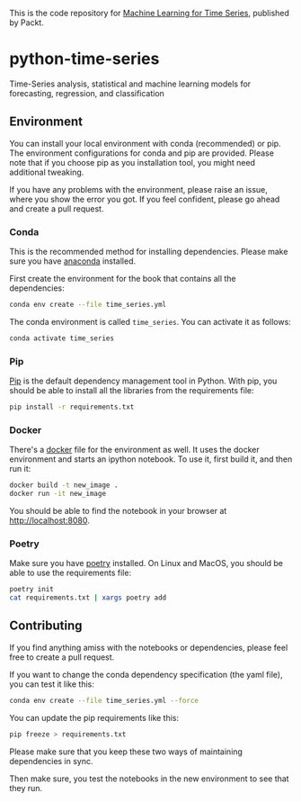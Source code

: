 This is the code repository for <a href ="https://amzn.to/4iiFWWa">Machine Learning for Time Series</a>, published by Packt.</p>


# python-time-series
Time-Series analysis, statistical and machine learning models for forecasting, regression, and classification


## Environment
You can install your local environment with conda (recommended) or pip. The environment configurations for conda and pip are provided. Please note that if you choose pip as you installation tool, you might need additional tweaking.

If you have any problems with the environment, please raise an issue, where you show the error you got. If you feel confident, please go ahead and create a pull request.

### Conda
This is the recommended method for installing dependencies. Please make sure you have [anaconda](https://www.anaconda.com/download) installed.

First create the environment for the book that contains all the dependencies:
```bash
conda env create --file time_series.yml
```

The conda environment is called `time_series`. You can activate it as follows:
```bash
conda activate time_series
```

### Pip
[Pip](https://pypi.org/project/pip/) is the default dependency management tool in Python. With pip, you should be able to install all the libraries from the requirements file:

```bash
pip install -r requirements.txt
```

### Docker
There's a [docker](https://www.docker.com/) file for the environment as well. It uses the docker environment and starts an ipython notebook. To use it, first build it, and then run it:

```bash
docker build -t new_image .
docker run -it new_image
```

You should be able to find the notebook in your browser at [http://localhost:8080](http://localhost:8080).

### Poetry

Make sure you have [poetry](https://python-poetry.org/) installed. On Linux and MacOS, you should be able to use the requirements file:
```bash
poetry init
cat requirements.txt | xargs poetry add
```

## Contributing

If you find anything amiss with the notebooks or dependencies, please feel free to create a pull request.

If you want to change the conda dependency specification (the yaml file), you can test it like this:
```bash
conda env create --file time_series.yml --force
```

You can update the pip requirements like this:
```bash
pip freeze > requirements.txt
```

Please make sure that you keep these two ways of maintaining dependencies in sync.

Then make sure, you test the notebooks in the new environment to see that they run.
